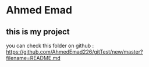 # Ahmed Emad
## this is my project

you can check this folder on github : https://github.com/AhmedEmad226/gitTest/new/master?filename=README.md
